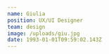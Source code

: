 ```yaml
---
name: Giulia
position: UX/UI Designer
team: design
image: /uploads/giu.jpg
date: 1993-01-01T09:59:02.143Z
---
```

